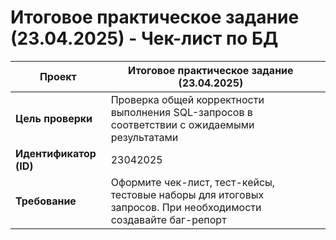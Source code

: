 # Итоговое практическое задание (23.04.2025) - Чек-лист по БД

|**Проект**|Итоговое практическое задание (23.04.2025)||
|-|-|-|
|**Цель проверки**|Проверка общей корректности выполнения SQL-запросов в соответствии с ожидаемыми результатами||
|**Идентификатор (ID)**|23042025||
|**Требование**|Оформите чек-лист, тест-кейсы, тестовые наборы для итоговых запросов. При необходимости создавайте баг-репорт||
